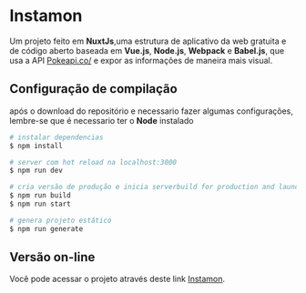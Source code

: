 # Instamon
Um projeto feito em **NuxtJs**,uma estrutura de aplicativo da web gratuita e de código aberto baseada em **Vue.js**, **Node.js**, **Webpack** e **Babel.js**, que usa a API [Pokeapi.co/](https://pokeapi.co/) e expor as informações de maneira mais visual.


## Configuração de compilação

após o download do repositório e necessario fazer algumas configurações, lembre-se que é necessario ter o **Node** instalado

```bash
# instalar dependencias
$ npm install

# server com hot reload na localhost:3000
$ npm run dev

# cria versão de produção e inicia serverbuild for production and launch server
$ npm run build
$ npm run start

# genera projeto estático
$ npm run generate
```

## Versão on-line

Você pode acessar  o projeto através deste link
 [Instamon](https://instamon.netlify.app/).


